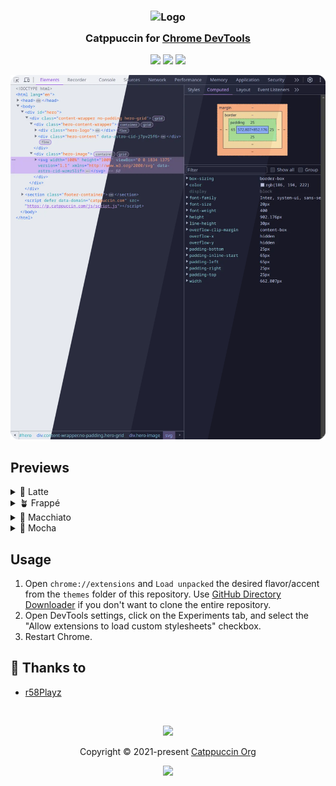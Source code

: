 <h3 align="center">
	<img src="https://raw.githubusercontent.com/catppuccin/catppuccin/main/assets/logos/exports/1544x1544_circle.png" width="100" alt="Logo"/><br/>
	<img src="https://raw.githubusercontent.com/catppuccin/catppuccin/main/assets/misc/transparent.png" height="30" width="0px"/>
	Catppuccin for <a href="https://developer.chrome.com/docs/devtools">Chrome DevTools</a>
	<img src="https://raw.githubusercontent.com/catppuccin/catppuccin/main/assets/misc/transparent.png" height="30" width="0px"/>
</h3>

<p align="center">
	<a href="https://github.com/r58Playz/ctp-devtools/stargazers"><img src="https://img.shields.io/github/stars/r58Playz/ctp-devtools?colorA=363a4f&colorB=b7bdf8&style=for-the-badge"></a>
	<a href="https://github.com/r58Playz/ctp-devtools/issues"><img src="https://img.shields.io/github/issues/r58Playz/ctp-devtools?colorA=363a4f&colorB=f5a97f&style=for-the-badge"></a>
	<a href="https://github.com/r58Playz/ctp-devtools/contributors"><img src="https://img.shields.io/github/contributors/r58Playz/ctp-devtools?colorA=363a4f&colorB=a6da95&style=for-the-badge"></a>
</p>

<p align="center">
	<img src="assets/previews/preview.webp"/>
</p>

## Previews

<details>
<summary>🌻 Latte</summary>
<img src="assets/previews/latte.webp"/>
</details>
<details>
<summary>🪴 Frappé</summary>
<img src="assets/previews/frappe.webp"/>
</details>
<details>
<summary>🌺 Macchiato</summary>
<img src="assets/previews/macchiato.webp"/>
</details>
<details>
<summary>🌿 Mocha</summary>
<img src="assets/previews/mocha.webp"/>
</details>

## Usage

1. Open `chrome://extensions` and `Load unpacked` the desired flavor/accent from the `themes` folder of this repository. Use [GitHub Directory Downloader](https://download-directory.github.io/) if you don't want to clone the entire repository.
2. Open DevTools settings, click on the Experiments tab, and select the "Allow extensions to load custom stylesheets" checkbox.
3. Restart Chrome.

## 💝 Thanks to

- [r58Playz](https://github.com/r58Playz)

&nbsp;

<p align="center">
	<img src="https://raw.githubusercontent.com/catppuccin/catppuccin/main/assets/footers/gray0_ctp_on_line.svg?sanitize=true" />
</p>

<p align="center">
	Copyright &copy; 2021-present <a href="https://github.com/catppuccin" target="_blank">Catppuccin Org</a>
</p>

<p align="center">
	<a href="https://github.com/catppuccin/catppuccin/blob/main/LICENSE"><img src="https://img.shields.io/static/v1.svg?style=for-the-badge&label=License&message=MIT&logoColor=d9e0ee&colorA=363a4f&colorB=b7bdf8"/></a>
</p>
